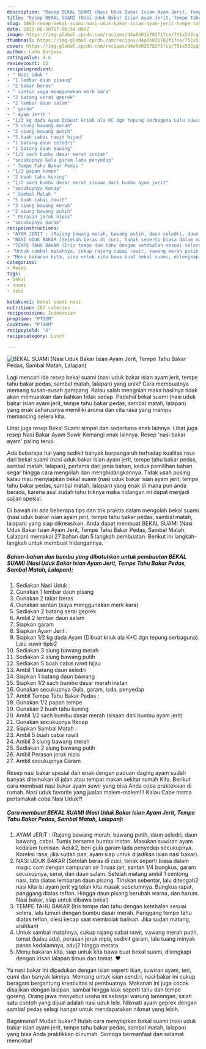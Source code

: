 ```yaml
---
description: "Resep BEKAL SUAMI (Nasi Uduk Bakar Isian Ayam Jerit, Tempe Tahu Bakar Pedas, Sambal Matah, Lalapan) yang Enak Banget"
title: "Resep BEKAL SUAMI (Nasi Uduk Bakar Isian Ayam Jerit, Tempe Tahu Bakar Pedas, Sambal Matah, Lalapan) yang Enak Banget"
slug: 1661-resep-bekal-suami-nasi-uduk-bakar-isian-ayam-jerit-tempe-tahu-bakar-pedas-sambal-matah-lalapan-yang-enak-banget
date: 2020-08-30T17:06:54.086Z
image: https://img-global.cpcdn.com/recipes/d4a0b031782f1fce/751x532cq70/bekal-suami-nasi-uduk-bakar-isian-ayam-jerit-tempe-tahu-bakar-pedas-sambal-matah-lalapan-foto-resep-utama.jpg
thumbnail: https://img-global.cpcdn.com/recipes/d4a0b031782f1fce/751x532cq70/bekal-suami-nasi-uduk-bakar-isian-ayam-jerit-tempe-tahu-bakar-pedas-sambal-matah-lalapan-foto-resep-utama.jpg
cover: https://img-global.cpcdn.com/recipes/d4a0b031782f1fce/751x532cq70/bekal-suami-nasi-uduk-bakar-isian-ayam-jerit-tempe-tahu-bakar-pedas-sambal-matah-lalapan-foto-resep-utama.jpg
author: Lida Burgess
ratingvalue: 4.6
reviewcount: 13
recipeingredient:
- " Nasi Uduk "
- "1 lembar daun pisang"
- "2 takar beras"
- " santan saya menggunakan merk kara"
- "2 batang serai geprek"
- "2 lembar daun salam"
- " garam"
- " Ayam Jerit "
- "1/2 kg dada Ayam Dibuat kriuk ala KC dgn tepung serbaguna Lalu suwir tipis2"
- "3 siung bawang merah"
- "2 siung bawang putih"
- "5 buah cabai rawit hijau"
- "1 batang daun seledri"
- "1 batang daun bawang"
- "1/2 sach bumbu dasar merah instan"
- "secukupnya Gula garam lada penyedap"
- " Tempe Tahu Bakar Pedas "
- "1/2 papan tempe"
- "2 buah tahu kuning"
- "1/2 sach bumbu dasar merah sisaan dari bumbu ayam jerit"
- "secukupnya Kecap"
- " Sambal Matah "
- "5 buah cabai rawit"
- "3 siung bawang merah"
- "2 siung bawang putih"
- " Perasan jeruk nipis"
- "secukupnya Garam"
recipeinstructions:
- "AYAM JERIT : (Rajang bawang merah, bawang putih, daun seledri, daun bawang, cabai. Tumis bersama bumbu instan. Masukan suwiran ayam kedalam tumisan. Aduk2, beri gula garam lada penyedap secukupnya. Koreksi rasa, jika sudah pas, ayam siap untuk dijadikan isian nasi bakar)."
- "NASI UDUK BAKAR (Setelah beras di cuci, tanak seperti biasa dalam magic com dengan campuran air 1 ruas jari, santan 1/4 bungkus, garam secukupnya, serai, dan daun salam. Setelah matang ambil 1 centong nasi, tata diatas lembaran daun pisang. Tiriskan sebentar, lalu ditengah2 nasi kita isi ayam jerit yg telah kita masak sebelumnya. Bungkus rapat, panggang diatas teflon. Hingga daun pisang berubah warna, dan harum. Nasi bakar, siap untuk dibawa bekal)"
- "TEMPE TAHU BAKAR (Iris tempe dan tahu dengan ketebalan sesuai selera, lalu lumuri dengan bumbu dasar merah. Panggang tempe tahu diatas teflon, olesi kecap saat membolak balikan. Jika sudah matang, sisihkan)"
- "Untuk sambal matahnya, cukup rajang cabai rawit, vawang merah putih, tomat (kalau ada), perasan jeruk nipis, sedikit garam, lalu tuang minyak panas kedalamnya, aduj2 hingga merata."
- "Menu bakaran kita, siap untuk kita bawa buat bekal suami, dilengkapi dengan irisan lalapan timun dan tomat. ❤"
categories:
- Resep
tags:
- bekal
- suami
- nasi

katakunci: bekal suami nasi 
nutrition: 287 calories
recipecuisine: Indonesian
preptime: "PT33M"
cooktime: "PT40M"
recipeyield: "4"
recipecategory: Lunch

---
```



![BEKAL SUAMI (Nasi Uduk Bakar Isian Ayam Jerit, Tempe Tahu Bakar Pedas, Sambal Matah, Lalapan)](https://img-global.cpcdn.com/recipes/d4a0b031782f1fce/751x532cq70/bekal-suami-nasi-uduk-bakar-isian-ayam-jerit-tempe-tahu-bakar-pedas-sambal-matah-lalapan-foto-resep-utama.jpg)

Lagi mencari ide resep bekal suami (nasi uduk bakar isian ayam jerit, tempe tahu bakar pedas, sambal matah, lalapan) yang unik? Cara membuatnya memang susah-susah gampang. Kalau salah mengolah maka hasilnya tidak akan memuaskan dan bahkan tidak sedap. Padahal bekal suami (nasi uduk bakar isian ayam jerit, tempe tahu bakar pedas, sambal matah, lalapan) yang enak seharusnya memiliki aroma dan cita rasa yang mampu memancing selera kita.

Lihat juga resep Bekal Suami simpel dan sederhana enak lainnya. Lihat juga resep Nasi Bakar Ayam Suwir Kemangi enak lainnya. Resep &#39;nasi bakar ayam&#39; paling teruji.

Ada beberapa hal yang sedikit banyak berpengaruh terhadap kualitas rasa dari bekal suami (nasi uduk bakar isian ayam jerit, tempe tahu bakar pedas, sambal matah, lalapan), pertama dari jenis bahan, kedua pemilihan bahan segar hingga cara mengolah dan menghidangkannya. Tidak usah pusing kalau mau menyiapkan bekal suami (nasi uduk bakar isian ayam jerit, tempe tahu bakar pedas, sambal matah, lalapan) yang enak di mana pun anda berada, karena asal sudah tahu triknya maka hidangan ini dapat menjadi sajian spesial.


Di bawah ini ada beberapa tips dan trik praktis dalam mengolah bekal suami (nasi uduk bakar isian ayam jerit, tempe tahu bakar pedas, sambal matah, lalapan) yang siap dikreasikan. Anda dapat membuat BEKAL SUAMI (Nasi Uduk Bakar Isian Ayam Jerit, Tempe Tahu Bakar Pedas, Sambal Matah, Lalapan) memakai 27 bahan dan 5 langkah pembuatan. Berikut ini langkah-langkah untuk membuat hidangannya.

<!--inarticleads1-->

##### Bahan-bahan dan bumbu yang dibutuhkan untuk pembuatan BEKAL SUAMI (Nasi Uduk Bakar Isian Ayam Jerit, Tempe Tahu Bakar Pedas, Sambal Matah, Lalapan):

1. Sediakan  Nasi Uduk :
1. Gunakan 1 lembar daun pisang
1. Gunakan 2 takar beras
1. Gunakan  santan (saya menggunakan merk kara)
1. Sediakan 2 batang serai geprek
1. Ambil 2 lembar daun salam
1. Siapkan  garam
1. Siapkan  Ayam Jerit :
1. Siapkan 1/2 kg dada Ayam (Dibuat kriuk ala K*C dgn tepung serbaguna). Lalu suwir tipis2
1. Sediakan 3 siung bawang merah
1. Sediakan 2 siung bawang putih
1. Sediakan 5 buah cabai rawit hijau
1. Ambil 1 batang daun seledri
1. Siapkan 1 batang daun bawang
1. Siapkan 1/2 sach bumbu dasar merah instan
1. Gunakan secukupnya Gula, garam, lada, penyedap
1. Ambil  Tempe Tahu Bakar Pedas :
1. Gunakan 1/2 papan tempe
1. Gunakan 2 buah tahu kuning
1. Ambil 1/2 sach bumbu dasar merah (sisaan dari bumbu ayam jerit)
1. Gunakan secukupnya Kecap
1. Siapkan  Sambal Matah :
1. Ambil 5 buah cabai rawit
1. Ambil 3 siung bawang merah
1. Sediakan 2 siung bawang putih
1. Ambil  Perasan jeruk nipis
1. Ambil secukupnya Garam


Resep nasi bakar spesial dan enak dengan paduan daging ayam sudah banyak ditemukan di jalan atau tempat makan sekitar rumah Kita. Berikut cara membuat nasi bakar ayam suwir yang bisa Anda coba praktekkan di rumah. Nasi uduk favorite yang jualan malem-malem!!! Kalau Cabe mama pertamakali coba Nasi Uduk?! 

<!--inarticleads2-->

##### Cara membuat BEKAL SUAMI (Nasi Uduk Bakar Isian Ayam Jerit, Tempe Tahu Bakar Pedas, Sambal Matah, Lalapan):

1. AYAM JERIT : (Rajang bawang merah, bawang putih, daun seledri, daun bawang, cabai. Tumis bersama bumbu instan. Masukan suwiran ayam kedalam tumisan. Aduk2, beri gula garam lada penyedap secukupnya. Koreksi rasa, jika sudah pas, ayam siap untuk dijadikan isian nasi bakar).
1. NASI UDUK BAKAR (Setelah beras di cuci, tanak seperti biasa dalam magic com dengan campuran air 1 ruas jari, santan 1/4 bungkus, garam secukupnya, serai, dan daun salam. Setelah matang ambil 1 centong nasi, tata diatas lembaran daun pisang. Tiriskan sebentar, lalu ditengah2 nasi kita isi ayam jerit yg telah kita masak sebelumnya. Bungkus rapat, panggang diatas teflon. Hingga daun pisang berubah warna, dan harum. Nasi bakar, siap untuk dibawa bekal)
1. TEMPE TAHU BAKAR (Iris tempe dan tahu dengan ketebalan sesuai selera, lalu lumuri dengan bumbu dasar merah. Panggang tempe tahu diatas teflon, olesi kecap saat membolak balikan. Jika sudah matang, sisihkan)
1. Untuk sambal matahnya, cukup rajang cabai rawit, vawang merah putih, tomat (kalau ada), perasan jeruk nipis, sedikit garam, lalu tuang minyak panas kedalamnya, aduj2 hingga merata.
1. Menu bakaran kita, siap untuk kita bawa buat bekal suami, dilengkapi dengan irisan lalapan timun dan tomat. ❤


Ya nasi bakar ini dipadukan dengan isian seperti ikan, suwiran ayam, teri, cumi dan banyak lainnya. Memang untuk isian sendiri, nasi bakar ini cukup beragam bergantung kreativitas si pembuatnya. Makanan ini juga cocok disajikan dengan lalapan, sambal hingga lauk seperti tahu dan tempe goreng. Orang jawa menyebut usaha ini sebagai warung lamongan, salah satu contoh yang dijual adalah nasi uduk lele. Nikmati ayam geprek dengan sambal pedas selagi hangat untuk mendapatakan nikmat yang lebih. 

Bagaimana? Mudah bukan? Itulah cara menyiapkan bekal suami (nasi uduk bakar isian ayam jerit, tempe tahu bakar pedas, sambal matah, lalapan) yang bisa Anda praktikkan di rumah. Semoga bermanfaat dan selamat mencoba!

